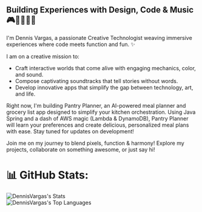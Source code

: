 ## Building Experiences with Design, Code & Music 🎮👨🏽‍💻🎵
I'm Dennis Vargas, a passionate Creative Technologist weaving immersive experiences where code meets function and fun. ✨

I am on a creative mission to:
- Craft interactive worlds that come alive with engaging mechanics, color, and sound.
- Compose captivating soundtracks that tell stories without words.
- Develop innovative apps that simplify the gap between technology, art, and life.

Right now, I'm building Pantry Planner, an AI-powered meal planner and grocery list app designed to simplify your kitchen orchestration. Using Java Spring and a dash of AWS magic (Lambda & DynamoDB), Pantry Planner will learn your preferences and create delicious, personalized meal plans with ease. Stay tuned for updates on development!

Join me on my journey to blend pixels, function & harmony! Explore my projects, collaborate on something awesome, or just say hi!

# 📊 GitHub Stats:
![DennisVargas's Stats](https://github-readme-stats.vercel.app/api?username=DennisVargas&theme=dracula&hide_border=true&include_all_commits=true&count_private=true&show=prs_merged,prs_merged_percentage&hide=contribs&show_icons=true)<br/>
![DennisVargas's Top Languages](https://github-readme-stats.vercel.app/api/top-langs/?username=DennisVargas&langs_count=12&theme=tokyonight&hide_border=true&include_all_commits=true&count_private=true&layout=compact)<br/>
<!-- ![DennisVargas's Github Streak](https://github-readme-streak-stats.herokuapp.com/?user=DennisVargas&theme=tokyonight&hide_border=true)<br/>

![DennisVargas's Activity Graph](https://github-readme-activity-graph.vercel.app/graph/?username=DennisVargas&radius=6&theme=tokyo-night&hide_border=true) -->

<!-- 
My Tools of the Trade:

Programming Languages: Java, C, C++
Scripting Languages: Python, Javascript
Backend: Node.JS, Springboot
Frontend: HTML, CSS, Vue
Static Site Generation: Jekyll
Audio Production: Reaper
Movement & Inspiration: Basketball, Jazz Dance, Baroque Music
[Info needed: Add a sentence or two about your skills or expertise within each tool, like "I'm a master of building interactive gameplay in Java..." or "My passion for Latin rhythms inspires my music..."]


I believe technology is a powerful tool for storytelling, artistic expression, and even escapism. I'm constantly exploring the possibilities at the intersection of creativity and technology, always learning and growing as an artist and programmer.

[Info needed: Add a sentence or two about your interests outside of tech and music, like "When I'm not coding or composing, I love..." or "I'm always learning new things like..." if applicable]

Join the Journey:

Follow me on my blog: [link to your blog]
Connect with me on Twitter: [link to your Twitter]
Check out my portfolio: [link to your portfolio]
Let's chat! [link to your contact page or email address]
Thanks for stopping by! I hope you find something inspiring or helpful here. Feel free to explore and don't hesitate to reach out if you have any questions or just want to say hi.

[Emoji of a handshake or a wave]

[Optional: Add a call to action, like "Sign up for my newsletter to stay updated on my latest projects!" or "Join my Discord server to chat about tech and music!"] -->
